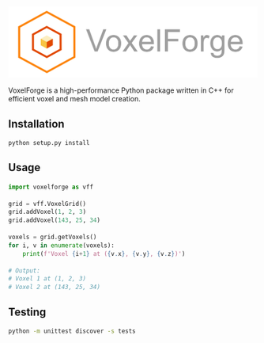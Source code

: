 ![](img/banner.png)

VoxelForge is a high-performance Python package written in C++ for efficient voxel and mesh model creation.

## Installation

```sh
python setup.py install
```

## Usage

```python
import voxelforge as vff

grid = vff.VoxelGrid()
grid.addVoxel(1, 2, 3)
grid.addVoxel(143, 25, 34)

voxels = grid.getVoxels()
for i, v in enumerate(voxels):
    print(f'Voxel {i+1} at ({v.x}, {v.y}, {v.z})')

# Output: 
# Voxel 1 at (1, 2, 3)
# Voxel 2 at (143, 25, 34)
```

## Testing

```sh
python -m unittest discover -s tests
```
